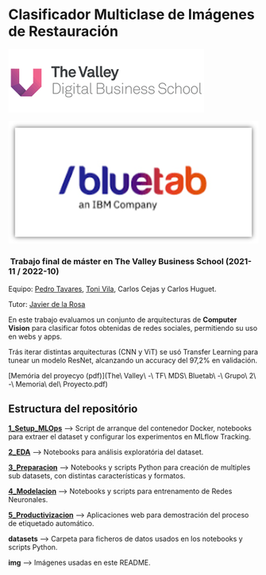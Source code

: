 # Clasificador Multiclase de Imágenes de Restauración

![The Valley (logo](img/TheValley.png)

![Bluetab (logo](img/Bluetab.png)

###  Trabajo final de máster en The Valley Business School (2021-11 / 2022-10)

Equipo: [Pedro Tavares](https://github.com/ptavaressilva), [Toni Vila](https://github.com/tvila), Carlos Cejas y Carlos Huguet.

Tutor: [Javier de la Rosa](https://github.com/jdelarosa91)

En este trabajo evaluamos un conjunto de arquitecturas de **Computer Vision** para clasificar fotos obtenidas de redes sociales, permitiendo su uso en webs y apps.

Trás iterar distintas arquitecturas (CNN y ViT) se usó Transfer Learning para tunear un modelo ResNet, alcanzando un accuracy del 97,2% en validación.

[Memória del proyecyo (pdf)](The\ Valley\ -\ TF\ MDS\ Bluetab\ -\ Grupo\ 2\ -\ Memoria\ del\ Proyecto.pdf)

## Estructura del repositório

**[1_Setup_MLOps](1_Setup_MLOps)** --> Script de arranque del contenedor Docker, notebooks para extraer el dataset y configurar los experimentos en MLflow Tracking.

**[2_EDA](2_EDA)** --> Notebooks para análisis exploratória del dataset.

**[3_Preparacion](3_Preparacion)** --> Notebooks y scripts Python para creación de multiples sub datasets, con distintas características y formatos.

**[4_Modelacion](4_Modelacion)** --> Notebooks y scripts para entrenamento de Redes Neuronales.

**[5_Productivizacion](5_Productivizacion)** --> Aplicaciones web para demostración del proceso de etiquetado automático.

**datasets** --> Carpeta para ficheros de datos usados en los notebooks y scripts Python.

**img** --> Imágenes usadas en este README.
